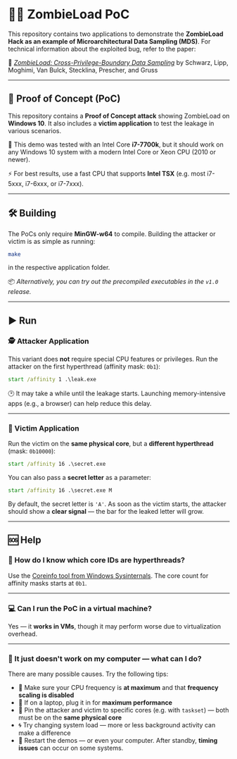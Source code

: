 # 🧟‍♂️ ZombieLoad PoC

This repository contains two applications to demonstrate the **ZombieLoad Hack as an example of Microarchitectural Data Sampling (MDS)**.
For technical information about the exploited bug, refer to the paper:

📄 *[ZombieLoad: Cross-Privilege-Boundary Data Sampling](https://zombieload.com/zombieload.pdf)*
by Schwarz, Lipp, Moghimi, Van Bulck, Stecklina, Prescher, and Gruss

---

## 🧪 Proof of Concept (PoC)

This repository contains a **Proof of Concept attack** showing ZombieLoad on **Windows 10**.
It also includes a **victim application** to test the leakage in various scenarios.

🧠 This demo was tested with an Intel Core **i7-7700k**, but it should work on any Windows 10 system with a modern Intel Core or Xeon CPU (2010 or newer).

⚡ For best results, use a fast CPU that supports **Intel TSX** (e.g. most i7-5xxx, i7-6xxx, or i7-7xxx).

---

## 🛠️ Building

The PoCs only require **MinGW-w64** to compile.
Building the attacker or victim is as simple as running:

```bash
make
```

in the respective application folder.

📦 *Alternatively, you can try out the precompiled executables in the `v1.0` release.*

---

## ▶️ Run

### 🕵️ Attacker Application

This variant does **not** require special CPU features or privileges.
Run the attacker on the first hyperthread (affinity mask: `0b1`):

```cmd
start /affinity 1 .\leak.exe
```

🕑 It may take a while until the leakage starts. Launching memory-intensive apps (e.g., a browser) can help reduce this delay.

---

### 🎯 Victim Application

Run the victim on the **same physical core**, but a **different hyperthread** (mask: `0b10000`):

```cmd
start /affinity 16 .\secret.exe
```

You can also pass a **secret letter** as a parameter:

```cmd
start /affinity 16 .\secret.exe M
```

By default, the secret letter is `'A'`.
As soon as the victim starts, the attacker should show a **clear signal** — the bar for the leaked letter will grow.

---

## 🆘 Help

### 🧩 How do I know which core IDs are hyperthreads?

Use the [Coreinfo tool from Windows Sysinternals](https://docs.microsoft.com/en-us/sysinternals/downloads/coreinfo).
The core count for affinity masks starts at `0b1`.

---

### 💻 Can I run the PoC in a virtual machine?

Yes — it **works in VMs**, though it may perform worse due to virtualization overhead.

---

### 🤔 It just doesn't work on my computer — what can I do?

There are many possible causes. Try the following tips:

* 🔋 Make sure your CPU frequency is **at maximum** and that **frequency scaling is disabled**
* 🔌 If on a laptop, plug it in for **maximum performance**
* 🎯 Pin the attacker and victim to specific cores (e.g. with `taskset`) — both must be on the **same physical core**
* 🌀 Try changing system load — more or less background activity can make a difference
* 🔄 Restart the demos — or even your computer. After standby, **timing issues** can occur on some systems.
